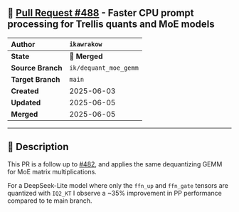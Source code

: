 ## 🔀 [Pull Request #488](https://github.com/ikawrakow/ik_llama.cpp/pull/488) - Faster CPU prompt processing for Trellis quants and MoE models

| **Author** | `ikawrakow` |
| :--- | :--- |
| **State** | 🔀 **Merged** |
| **Source Branch** | `ik/dequant_moe_gemm` |
| **Target Branch** | `main` |
| **Created** | 2025-06-03 |
| **Updated** | 2025-06-05 |
| **Merged** | 2025-06-05 |

---

## 📄 Description

This PR is a follow up to [#482](https://github.com/ikawrakow/ik_llama.cpp/issues/482), and applies the same dequantizing GEMM for MoE matrix multiplications.

For a DeepSeek-Lite model where only the `ffn_up` and `ffn_gate` tensors are quantized with `IQ2_KT` I observe a ~35% improvement in PP performance compared to te main branch.